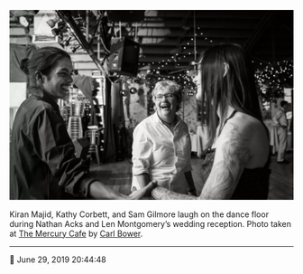 ![Kiran Majid, Kathy Corbett, and Sam Gilmore laugh on the dance floor](assets/1bf170230d93a64f8fd6ee52e1b71988.webp)

Kiran Majid, Kathy Corbett, and Sam Gilmore laugh on the dance floor during Nathan Acks and Len Montgomery’s wedding reception. Photo taken at [The Mercury Cafe](http://mercurycafe.com/) by [Carl Bower](http://carlbowerphotos.com/).

- - - -

<span aria-hidden="true">📅</span> June 29, 2019 20:44:48
